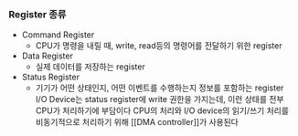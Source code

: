 ### Register 종류
- Command Register
	- CPU가 명령을 내릴 때, write, read등의 명령어를 전달하기 위한 register
- Data Register
	- 실제 데이터를 저장하는 register
- Status Register
	- 기기가 어떤 상태인지, 어떤 이벤트를 수행하는지 정보를 포함하는 register
I/O Device는 status register에 write 권한을 가지는데, 이런 상태를 전부 CPU가 처리하기에 부담이다
CPU의 처리와 I/O device의 읽기/쓰기 처리를 비동기적으로 처리하기 위해 [[DMA controller]]가 사용된다